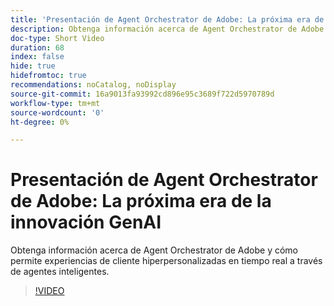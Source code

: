 ```yaml
---
title: 'Presentación de Agent Orchestrator de Adobe: La próxima era de la innovación GenAI'
description: Obtenga información acerca de Agent Orchestrator de Adobe y cómo permite experiencias de cliente hiperpersonalizadas en tiempo real a través de agentes inteligentes.
doc-type: Short Video
duration: 68
index: false
hide: true
hidefromtoc: true
recommendations: noCatalog, noDisplay
source-git-commit: 16a9013fa93992cd896e95c3689f722d5970789d
workflow-type: tm+mt
source-wordcount: '0'
ht-degree: 0%

---
```



# Presentación de Agent Orchestrator de Adobe: La próxima era de la innovación GenAI

Obtenga información acerca de Agent Orchestrator de Adobe y cómo permite experiencias de cliente hiperpersonalizadas en tiempo real a través de agentes inteligentes.

<!-- 62_S653_3442539_67_introducing-adobes-agent-orchestrator-the-next-era-of-genai-innovation -->
>[!VIDEO](https://video.tv.adobe.com/v/3458307/?learn=on&enablevpops=true)
